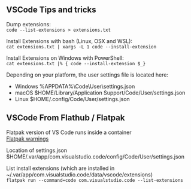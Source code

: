 ## VSCode Tips and tricks

Dump extensions:\
`code --list-extensions > extensions.txt`

Install Extensions with bash (Linux, OSX and WSL):\
`cat extensions.txt | xargs -L 1 code --install-extension`

Install Extensions on Windows with PowerShell:\
`cat extensions.txt |% { code --install-extension $_}`

Depending on your platform, the user settings file is located here:
- Windows %APPDATA%\Code\User\settings.json
- macOS $HOME/Library/Application Support/Code/User/settings.json
- Linux $HOME/.config/Code/User/settings.json


## VSCode From Flathub / Flatpak
Flatpak version of VS Code runs inside a container\
[Flatpak warnings](https://github.com/flathub/com.vscodium.codium/blob/master/flatpak-warning.txt)

Location of settings.json\
$HOME/.var/app/com.visualstudio.code/config/Code/User/settings.json

List install extensions (which are installed in ~/.var/app/com.visualstudio.code/data/vscode/extensions)\
`flatpak run --command=code com.visualstudio.code --list-extensions`



